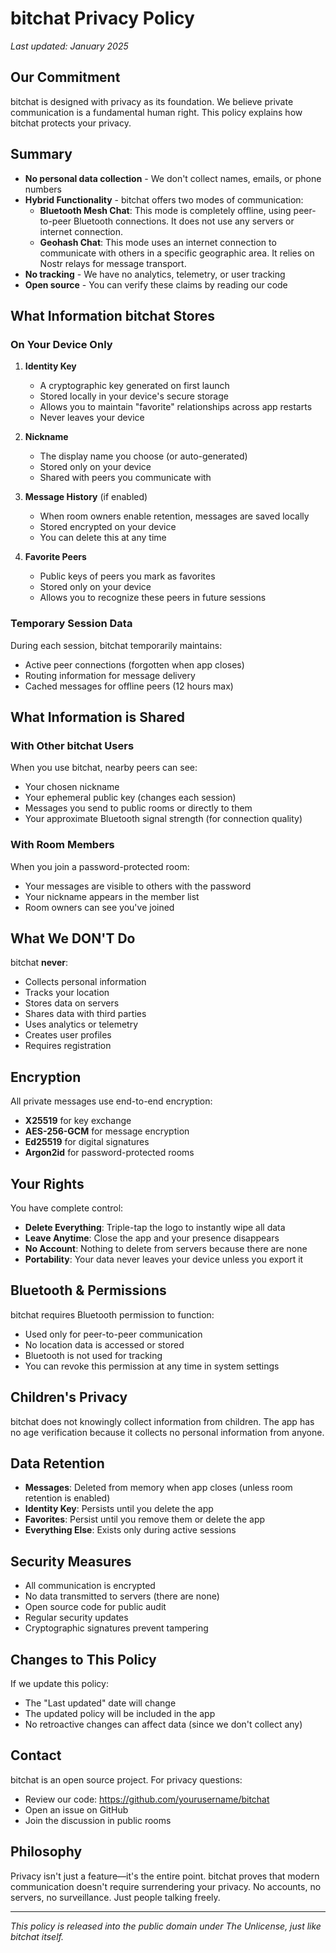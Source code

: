# bitchat Privacy Policy

*Last updated: January 2025*

## Our Commitment

bitchat is designed with privacy as its foundation. We believe private communication is a fundamental human right. This policy explains how bitchat protects your privacy.

## Summary

- **No personal data collection** - We don't collect names, emails, or phone numbers
- **Hybrid Functionality** - bitchat offers two modes of communication:
  - **Bluetooth Mesh Chat**: This mode is completely offline, using peer-to-peer Bluetooth connections. It does not use any servers or internet connection.
  - **Geohash Chat**: This mode uses an internet connection to communicate with others in a specific geographic area. It relies on Nostr relays for message transport.
- **No tracking** - We have no analytics, telemetry, or user tracking
- **Open source** - You can verify these claims by reading our code

## What Information bitchat Stores

### On Your Device Only

1. **Identity Key** 
   - A cryptographic key generated on first launch
   - Stored locally in your device's secure storage
   - Allows you to maintain "favorite" relationships across app restarts
   - Never leaves your device

2. **Nickname**
   - The display name you choose (or auto-generated)
   - Stored only on your device
   - Shared with peers you communicate with

3. **Message History** (if enabled)
   - When room owners enable retention, messages are saved locally
   - Stored encrypted on your device
   - You can delete this at any time

4. **Favorite Peers**
   - Public keys of peers you mark as favorites
   - Stored only on your device
   - Allows you to recognize these peers in future sessions

### Temporary Session Data

During each session, bitchat temporarily maintains:
- Active peer connections (forgotten when app closes)
- Routing information for message delivery
- Cached messages for offline peers (12 hours max)

## What Information is Shared

### With Other bitchat Users

When you use bitchat, nearby peers can see:
- Your chosen nickname
- Your ephemeral public key (changes each session)
- Messages you send to public rooms or directly to them
- Your approximate Bluetooth signal strength (for connection quality)

### With Room Members

When you join a password-protected room:
- Your messages are visible to others with the password
- Your nickname appears in the member list
- Room owners can see you've joined

## What We DON'T Do

bitchat **never**:
- Collects personal information
- Tracks your location
- Stores data on servers
- Shares data with third parties
- Uses analytics or telemetry
- Creates user profiles
- Requires registration

## Encryption

All private messages use end-to-end encryption:
- **X25519** for key exchange
- **AES-256-GCM** for message encryption
- **Ed25519** for digital signatures
- **Argon2id** for password-protected rooms

## Your Rights

You have complete control:
- **Delete Everything**: Triple-tap the logo to instantly wipe all data
- **Leave Anytime**: Close the app and your presence disappears
- **No Account**: Nothing to delete from servers because there are none
- **Portability**: Your data never leaves your device unless you export it

## Bluetooth & Permissions

bitchat requires Bluetooth permission to function:
- Used only for peer-to-peer communication
- No location data is accessed or stored
- Bluetooth is not used for tracking
- You can revoke this permission at any time in system settings

## Children's Privacy

bitchat does not knowingly collect information from children. The app has no age verification because it collects no personal information from anyone.

## Data Retention

- **Messages**: Deleted from memory when app closes (unless room retention is enabled)
- **Identity Key**: Persists until you delete the app
- **Favorites**: Persist until you remove them or delete the app
- **Everything Else**: Exists only during active sessions

## Security Measures

- All communication is encrypted
- No data transmitted to servers (there are none)
- Open source code for public audit
- Regular security updates
- Cryptographic signatures prevent tampering

## Changes to This Policy

If we update this policy:
- The "Last updated" date will change
- The updated policy will be included in the app
- No retroactive changes can affect data (since we don't collect any)

## Contact

bitchat is an open source project. For privacy questions:
- Review our code: https://github.com/yourusername/bitchat
- Open an issue on GitHub
- Join the discussion in public rooms

## Philosophy

Privacy isn't just a feature—it's the entire point. bitchat proves that modern communication doesn't require surrendering your privacy. No accounts, no servers, no surveillance. Just people talking freely.

---

*This policy is released into the public domain under The Unlicense, just like bitchat itself.*